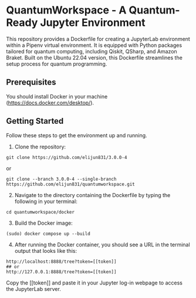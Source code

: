 # QuantumWorkspace - A Quantum-Ready Jupyter Environment

This repository provides a Dockerfile for creating a JupyterLab environment within a Pipenv virtual environment. 
It is equipped with Python packages tailored for quantum computing, including Qiskit, QSharp, and Amazon Braket. 
Built on the Ubuntu 22.04 version, this Dockerfile streamlines the setup process for quantum programming.

## Prerequisites

You should install Docker in your machine (https://docs.docker.com/desktop/).

## Getting Started

Follow these steps to get the environment up and running.

1. Clone the repository:
```
git clone https://github.com/elijun831/3.0.0-4
```
or

```
git clone --branch 3.0.0-4 --single-branch https://github.com/elijun831/quantumworkspace.git
```

2. Navigate to the directory containing the Dockerfile by typing the following in your terminal:
```
cd quantumworkspace/docker
```

3. Build the Docker image:
```
(sudo) docker compose up --build
```

4. After running the Docker container, you should see a URL in the terminal output that looks like this:
```
http://localhost:8888/tree?token=[[token]]
## or
http://127.0.0.1:8888/tree?token=[[token]]
```
Copy the [[token]] and paste it in your Jupyter log-in webpage to access the JupyterLab server.

